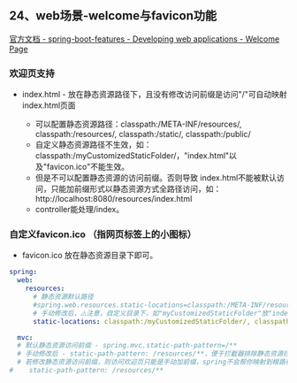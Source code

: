 ## 24、web场景-welcome与favicon功能

[官方文档 - spring-boot-features - Developing web applications - Welcome Page](https://docs.spring.io/spring-boot/docs/2.3.8.RELEASE/reference/htmlsingle/#boot-features-spring-mvc-welcome-page)

### 欢迎页支持

- index.html - 放在静态资源路径下，且没有修改访问前缀是访问"/"可自动映射index.html页面

    - 可以配置静态资源路径：classpath:/META-INF/resources/, classpath:/resources/, classpath:/static/, classpath:/public/
    - 自定义静态资源路径不生效，如：classpath:/myCustomizedStaticFolder/，"index.html"以及"favicon.ico"不能生效。
    - 但是不可以配置静态资源的访问前缀。否则导致 index.html不能被默认访问，只能加前缀形式以静态资源方式全路径访问，如：http://localhost:8080/resources/index.html
    - controller能处理/index。
  
### 自定义favicon.ico （指网页标签上的小图标）

- favicon.ico 放在静态资源目录下即可。

```yaml
spring:
  web:
    resources:
      # 静态资源默认路径
      #spring.web.resources.static-locations=classpath:/META-INF/resources/, classpath:/resources/, classpath:/static/, classpath:/public/
      # 手动修改后，⚠️注意，自定义目录下，如"myCustomizedStaticFolder"放"index.html"以及"favicon.ico"不能生效。除自定义，其他默认目录"/META-INF/resources/"、"/resources/"、"/static/"、"/public/"可生效
      static-locations: classpath:/myCustomizedStaticFolder/, classpath:/META-INF/resources/, classpath:/resources/, classpath:/static/, classpath:/public/

  mvc:
  # 默认静态资源访问前缀 - spring.mvc.static-path-pattern=/**
  # 手动修改后 - static-path-pattern: /resources/**，便于拦截器排除静态资源拦截
  # 若修改静态资源访问前缀，则访问欢迎页只能是手动加前缀，spring不会帮你映射到根路径：http://localhost:8080/resources/index.html
#    static-path-pattern: /resources/**
```


